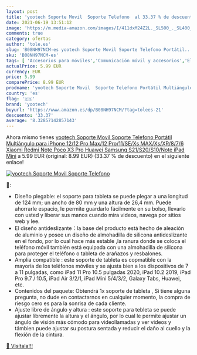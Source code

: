 ```yaml
---
layout: post
title: 'yootech Soporte Movil  Soporte Telefono  al 33.37 % de descuento'
date: 2021-06-19 13:51:12
image: 'https://m.media-amazon.com/images/I/411dxM24Z2L._SL500_._SL400_.jpg'
comments: true
category: ofertas
author: 'tole.es'
slug: 'B08NH97NCM-es yootech Soporte Movil Soporte Telefono Portátil...'
sku: 'B08NH97NCM-es'
tags: [ 'Accesorios para móviles','Comunicación móvil y accesorios','Electrónica','Soportes para móviles','ipad','iphone','yootech', ]
actualPrice: 5.99 EUR
currency: EUR
price: 5.99
comparePrice: 8.99 EUR
prodname: 'yootech Soporte Movil  Soporte Telefono Portátil Multiángulo para iPhone 12/12 Pro Max/12 Pro/11/SE/Xs MAX/Xs/XR/8/7/6  Xiaomi Redmi Note  Poco X3 Pro  Huawei  Samsung S21/S20/S10/Note  iPad Mini'
country: 'es'
flag: '🇪🇸'
brand: 'yootech'
buyurl: 'https://www.amazon.es/dp/B08NH97NCM/?tag=tolees-21'
descuento: '33.37'
average: '8.32857142857143'
---
```


Ahora mismo tienes [yootech Soporte Movil  Soporte Telefono Portátil Multiángulo para iPhone 12/12 Pro Max/12 Pro/11/SE/Xs MAX/Xs/XR/8/7/6  Xiaomi Redmi Note  Poco X3 Pro  Huawei  Samsung S21/S20/S10/Note  iPad Mini](https://www.amazon.es/dp/B08NH97NCM/?tag=tolees-21) a 5.99 EUR (original: 8.99 EUR) (33.37 %  de descuento) en el siguiente enlace!

[![yootech Soporte Movil  Soporte Telefono ](https://m.media-amazon.com/images/I/411dxM24Z2L._SL500_._SL400_.jpg)](https://www.amazon.es/dp/B08NH97NCM/?tag=tolees-21)

🔎:

- Diseño plegable: el soporte para tableta se puede plegar a una longitud de 124 mm; un ancho de 80 mm y una altura de 26,4 mm. Puede ahorrarle espacio, le permite guardarlo fácilmente en su bolso, llevarlo con usted y liberar sus manos cuando mira videos, navega por sitios web y lee.
- El diseño antideslizante：la base del producto está hecho de aleación de aluminio y posee un diseño de almohadilla de silicona antideslizante en el fondo, por lo cual hace más estable ,la ranura donde se coloca el teléfono móvil también está equipada con una almohadilla de silicona para proteger el teléfono o tableta de arañazos y resbalones.
- Amplia compatible : este soporte de tableta es copmatible con la mayoría de los teléfonos móviles y se ajusta bien a los dispositivos de 7 a 11 pulgadas, como iPad 11 Pro 10.5 pulgadas 2020, iPad 10.2 2019, iPad Pro 9.7 / 10.5, iPad Air 3/2/1, iPad Mini 5/4/3/2, Galaxy Tabs, Huawei, etc.
- Contenidos del paquete: Obtendrá 1x soporte de tableta , Si tiene alguna pregunta, no dude en contactarnos en cualquier momento, la compra de riesgo cero es para la sonrisa de cada cliente.
- Ajuste libre de ángulo y altura : este soporte para tebleta se puede ajustar libremente la altura y el ángulo, por lo cual le permite ajustar un ángulo de visión más cómodo para videollamadas y ver videos y támbien puede ajustar su postura sentada y reducir el daño al cuello y la flexión de la cintura.

[🛒 Visítala!!!](https://www.amazon.es/dp/B08NH97NCM/?tag=tolees-21)
